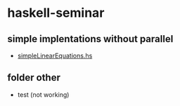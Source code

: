 # haskell-seminar

## simple implentations without parallel
* [simpleLinearEquations.hs](simpleLinearEquations.hs)

## folder other

* test (not working)
